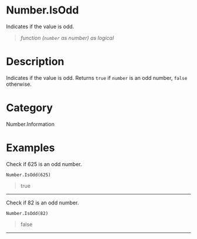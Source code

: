 ﻿# Number.IsOdd
Indicates if the value is odd.
> _function (<code>number</code> as number) as logical_
# Description 
Indicates if the value is odd. Returns <code>true</code> if <code>number</code> is an odd number, <code>false</code> otherwise.

# Category 
Number.Information
# Examples 
Check if 625 is an odd number.
```
Number.IsOdd(625)
```
> true
***
Check if 82 is an odd number.
```
Number.IsOdd(82)
```
> false
***
